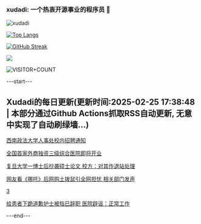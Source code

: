 ### xudadi: 一个热衷开源事业的程序员 👋

![xudadi](https://github-readme-stats-git-masterorgs-github-readme-stats-team.vercel.app/api?username=xudadi)

[![Top Langs](https://github-readme-stats.vercel.app/api/top-langs/?username=xudadi)](https://github.com/anuraghazra/github-readme-stats)

[![GitHub Streak](https://streak-stats.demolab.com?user=xudadi&locale=zh_Hans)](https://git.io/streak-stats)

![](https://raw.githubusercontent.com/xudadi/xudadi/main/assets/github-contribution-grid-snake.svg)

![VISITOR+COUNT](https://komarev.com/ghpvc/?username=xudadi&label=VISITOR+COUNT)


---start---

## Xudadi的每日更新(更新时间:2025-02-25 17:38:48 | 本部分通过Github Actions抓取RSS自动更新, 无意中实现了自动刷绿墙...)

[西南政法大学人事处校内招聘通知](https://www.gongkaoleida.com/article/2299881)

[全国首家外商独资三级综合医院即将开业](https://m.163.com/news/article/JP6QTH8K0514BE2Q.html)

[复旦大学一博士后抄袭硕士论文 校方：对其作退站处理](https://m.163.com/news/article/JP8BP7K70512D3VJ.html)

[网友看《哪吒》后网购土拨鼠引全网担忧 相关部门发声](https://m.163.com/news/article/JP8D1CJB053469KO.html)

[3](https://m.163.com/touch/news/sub/domestic)

[给患者下跪道歉护士被指已辞职 医院辟谣：正常工作](https://m.163.com/news/article/JP8AIJI2053469M5.html)

---end---

